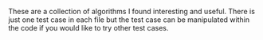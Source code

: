 These are a collection of algorithms I found interesting and useful. 
There is just one test case in each file but the test case can be manipulated within the code if you would like to try other test cases.
